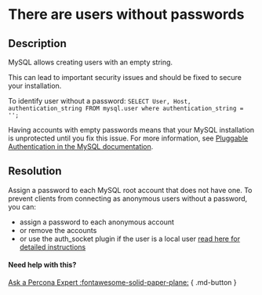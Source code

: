 # There are users without passwords

## Description
MySQL allows creating users with an empty string. 

This can lead to important security issues and should be fixed to secure your installation.

To identify user without a password:
`SELECT User, Host, authentication_string FROM mysql.user where authentication_string = '';`

Having accounts with empty passwords means that your MySQL installation is unprotected until you fix this issue.
For more information, see [Pluggable Authentication in the MySQL documentation](https://dev.mysql.com/doc/refman/8.0/en/pluggable-authentication.html).


## Resolution
Assign a password to each MySQL root account that does not have one. 
To prevent clients from connecting as anonymous users without a password, you can:
- assign a password to each anonymous account 
- or remove the accounts
- or use the auth_socket plugin if the user is a local user [read here for detailed instructions](https://dev.mysql.com/doc/mysql-secure-deployment-guide/8.0/en/secure-deployment-configure-authentication.html#:~:text=The%20auth_socket%20plugin%20checks%20whether,authentication_string%20column%20of%20the%20mysql.)
 
#### Need help with this?

[Ask a Percona Expert :fontawesome-solid-paper-plane:](https://www.percona.com/about-percona/contact) { .md-button }